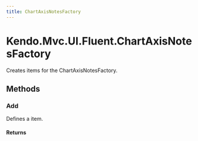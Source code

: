 ```yaml
---
title: ChartAxisNotesFactory
---
```


# Kendo.Mvc.UI.Fluent.ChartAxisNotesFactory
Creates items for the ChartAxisNotesFactory.




## Methods


### Add
Defines a item.



#### Returns





